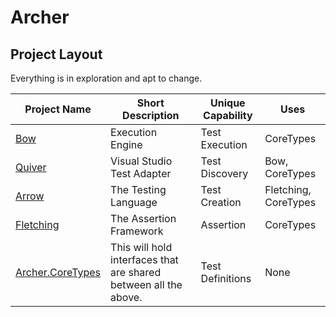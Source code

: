 # Archer

## Project Layout

Everything is in exploration and apt to change.

| Project Name | Short Description | Unique Capability | Uses |
| ------------ | ----------------- | ----------------- | ---- |
| [Bow](https://github.com/ArcherFSharpTesting/Archer.Bow) | Execution Engine | Test Execution | CoreTypes |
| [Quiver](https://github.com/ArcherFSharpTesting/Archer.Quiver) | Visual Studio Test Adapter | Test Discovery | Bow, CoreTypes |
| [Arrow](https://github.com/ArcherFSharpTesting/Archer.Arrow) | The Testing Language | Test Creation | Fletching, CoreTypes |
| [Fletching](https://github.com/ArcherFSharpTesting/Archer.Fletching) | The Assertion Framework | Assertion | CoreTypes |
| [Archer.CoreTypes](https://github.com/ArcherFSharpTesting/Archer.CoreTypes) | This will hold interfaces that are shared between all the above. | Test Definitions | None |
